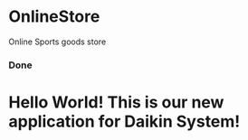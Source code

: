 # OnlineStore
Online Sports goods store <h3>Done<h3/>
<h1><p>Hello World! This is our new application for Daikin System!</p><h1/>
